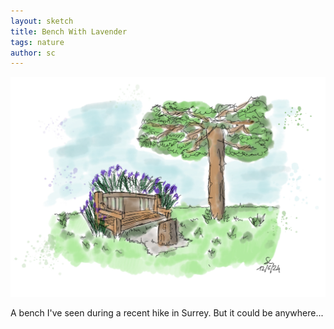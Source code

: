 ```yaml
---
layout: sketch
title: Bench With Lavender
tags: nature
author: sc
---
```


![Bench](/img/sketches/lavender_bench.jpg)

A bench I've seen during a recent hike in Surrey. But it could be anywhere...